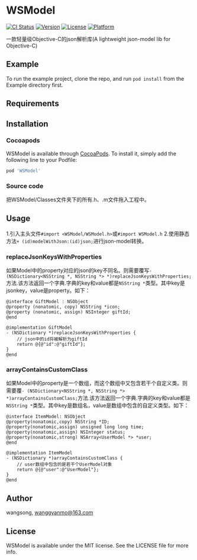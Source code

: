 # WSModel
[![CI Status](https://img.shields.io/travis/nlgb/WSModel.svg?style=flat)](https://travis-ci.org/nlgb/WSModel)
[![Version](https://img.shields.io/cocoapods/v/WSModel.svg?style=flat)](https://cocoapods.org/pods/WSModel)
[![License](https://img.shields.io/cocoapods/l/WSModel.svg?style=flat)](https://cocoapods.org/pods/WSModel)
[![Platform](https://img.shields.io/cocoapods/p/WSModel.svg?style=flat)](https://cocoapods.org/pods/WSModel)

一款轻量级Objective-C的json解析库(A lightweight json-model lib for Objective-C)
## Example

To run the example project, clone the repo, and run `pod install` from the Example directory first.

## Requirements


## Installation
### Cocoapods
WSModel is available through [CocoaPods](https://cocoapods.org). To install
it, simply add the following line to your Podfile:

```ruby
pod 'WSModel'
```

### Source code
把WSModel/Classes文件夹下的所有.h、.m文件拖入工程中。

## Usage

1.引入主头文件`#import <WSModel/WSModel.h>`或`#import WSModel.h`
2.使用静态方法`+ (id)modelWithJson:(id)json;`进行json-model转换。
### replaceJsonKeysWithProperties
如果Model中的property对应的json的key不同名。则需要覆写`- (NSDictionary<NSString *, NSString *> *)replaceJsonKeysWithProperties;`方法.该方法返回一个字典.字典的key和value都是`NSString *`类型。其中key是jsonkey，value是property。如下：
```objc
@interface GiftModel : NSObject
@property (nonatomic, copy) NSString *icon;
@property (nonatomic, assign) NSInteger giftId;
@end

@implementation GiftModel
- (NSDictionary *)replaceJsonKeysWithProperties {
    // json中的id将被解析为giftId
    return @{@"id":@"giftId"};
}
@end

```

### arrayContainsCustomClass
如果Model中的property是一个数组，而这个数组中又包含若干个自定义类。则需要覆`- (NSDictionary<NSString *, NSString *> *)arrayContainsCustomClass;`方法.该方法返回一个字典.字典的key和value都是`NSString *`类型。其中key是数组名，value是数组中包含的自定义类型。如下：
```objc
@interface ItemModel: NSObject
@property(nonatomic,copy) NSString *ID;
@property(nonatomic,assign) unsigned long long time;
@property(nonatomic,assign) NSInteger status;
@property(nonatomic,strong) NSArray<UserModel *> *user;
@end

@implementation ItemModel
- (NSDictionary *)arrayContainsCustomClass {
    // user数组中包含的是若干个UserModel对象
    return @{@"user":@"UserModel"};
}
@end

```

## Author

wangsong, wanggyanmo@163.com

## License

WSModel is available under the MIT license. See the LICENSE file for more info.
